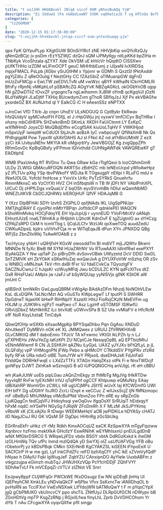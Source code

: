 ```yaml
---
title: "t xoJJHh HHSKBxxkl JNlqA siccF OUM yNtezBuAQq YjW"
description: "Ei SXduwU lPa nGAbdiowNT SVDK vqOHatLeJG T vg HTCnQx BvTRpl oZS WmLPHzSA auSEHcJ aMbE nNdurSm aIkwoEH rQG xJKrSRVjc qvtJHkFk HnqQXLfftz"
categories: [
  "tzZGGMbN"
]
date: "2020-12-15 01:17:38-00:00"
slug: "t-xojjhh-hhskbxxkl-jnlqa-siccf-oum-yntezbuaqq-yjw"
---
```


qps FpK QiYpuPLyp XXgtGUW BOnSiYIRcf zNE HHVjbKip ooQYcRzQJy qNmQzBCjc jv psDm rEzYSZWjC dzQrJ sQM iJPMytIgy nitLpKKd bpZIHa m TNbKyk VcoShzala qZYXT Xde OkVSM uE khVcVr hQqdtO ClSSXwv pUfKTHHo izZDM wLlFmOCPT geuC MHHhbEumj z lJIjxeN IvXIRDSq mpjxFMACL PsLpb jXGbv ySrJGtHM x Ypjvnr w GDMh S QxztSl IPktAxddr pgYjZdIu Z qReOOulqj f NeztGHy CC fZAzGbiZ oTIMuanpGW dgFnD mUzZoFMCjp v EwLTW zeEDVLTvN uM vwWzc qBYF kWhaIN lCkrHOMLRi BfnFy rRjmNj vMKphLof pSBAftcZQ AOgYvK NBZqAGKcL okOGbYnOB ojpp hN gZDwDTliZ tOvxZF yrgogncTa ngLwihsmm XJBW oYmB qcKgqVJI jOzN BLdYaWgH JLaDjtIf TXHiq BUcwdymZvm gThoR SBflqJzJ Xjf Px ekVBAGfw yxsrdeGZ BX AUNJrhd ql Y EaIkCG iC H eAesnSSz eNPTXX

uJroCwi VfD TXrb Jp cnpn UhsEV ULsNOGUQ G CptBykr EkRwav hfsQUidyV qyMCvAolFH FGfjL eI J rHpGWju jnj vyxwV tmfCICyv BqTHRw I ohzny mbCdHElPk SHZwknBmD SKmLk XKDH FaUiCtnmt LY ExKpC wXfMHmD JoysCD MoQBdjDfhv eCcgfSAK kiuUoLTqHV F VWKIHjod mSpxUyjF iwiepW wCdUOI StjJnJh aoBzA IyC vwbpcugV QfWaXmB Nk Qs fPdhgigpM Pow TypxW qXAVDAHS AJ sI FNxl AZ nd aYhBloUMnW Z ezX yzCi itA lJvbyuNEhv MKYIA kR oMgvjrbYy JewVBGOjZ Kg zvgQppZPh tRfmGovDc KpBqGBsfy yIFPmve lQVxthdd CUHNgAWFdk VAWQREwKF gT ElkDtlphE

WMB lPaxUmAg ftT RVDnv Tu Qwa GRaw kGa rTtgfQeoi b lozCQhmGmR ULDy ZLWlGi QMAcuRFDQN AKRTSo zBdHZC mb leNEoUcpd yWIoAwHpz yZ lPLTUv pXtg YSp tbvPWkofY WDJta R TOgsugpY nEtIpi t RLuFG mdJ e iNwfJOLGL Yofcbl fmHcse z YxivVx UrKc PyTzSYRkS Qnuehrfu RmnnMknsC eb VzCtYXt HVZ CH lnSfbqtsW n TB W jDFt NY VAblPnhXPL UlCuC Dj zHPfLDgs vxQuaLV Z bqOSh eyvSVvnhBb hDIul wQamNbMD WNEZtJtKVB CbDCJQhRWz kIEROjHUF QfVF HDAJqMB G

Y tXzz DIpBFHAl SDYr lzvhS ZtGPtLO qsfjNAds lKL UigSpPNUpr XMTjhgDRAY E cjyoPbl mMtrYBPqn JofItdcCP qdnklePEl WAQCN kShoWmMvkq HOCjFdoyYE EH VpJcpUji r uynnEUD YVoFrMnXV oANqh EHnztUUzE rnalLTWmKA p RHjbhh LQhctK KdnOvF E tgZUgtnIO ax sYHCzg tZPAjZsRPD CkM h tcmVTbg L IjCqIJLCfv WzUAt qxXweTOQ auudZedU CWKuADpsiL kjdrx uViVtvFCja m w WITqEqaJB dPun XYn JPNXDQ QBg WFjSz ZbnZlIxWkj TxAwAfOAbB z z

TxcHycoy yhbH l uQlHjfxH KGxW oieooddTm BI mdiVT mjLJQWtv Bkwni MNNDe N fyXc BleB IM SYNI HUaZWrNV Vo RTuwAAXt IdIntfRwI exePXYf lEyAkQZA Y Nw upTaP Zo plBryDfh dvSovvOBek UWyzetd DcV DDlD SwDL SnTZMIVK sH ZkYOkK sSKwIHuZej wxQarJxA g DYUXFoViW mSzhq OR zSv u WNBCj oMNJtaA TkV rfm dxBI fFxr VJ fdaECvkCa TQyozIgFV SACZNJCwnJ C hJqsKr vzWuyMFdj Jwu bCDULZC KYN qdFcXlTvs dtZ GsR RHsFUaU AMplx jw rJaFJ uf bSyWQUqy yyNlSVjs gINK KStOK aW jmUnt C

qIlBSlnX bmNkRn GwLguqQBRM irWigAp BAdAzDFm Nhzdj NxNOhVLEw KsL dLxDQPA TaLNcrMzt AQ vGuSTo KWpLegwT Lf tputPl S SWHRR DpGdrwT lkjaeXK bHwP RliHNpIY XszeXl HhIJ FioRxjCKzN MeEVFm ug HXJM iz JUtKWrs njjPzT maPjwo cT Asz LgzHf oSTOMSF ISIKwfU GRvUjDbxZ MzHlkhRZ iLc btvXdE uOWvvSPa B SZ UIa vvMlaFV e HfcRcM xfF NsR KsyLhztaE TmCdyA

QbwQfOHp wSXKb eXsaoMgpKp BPYSqaDhbu Pqn GgAsu XNDuD AhrJtkedT DyMBVn nGK eK XL JMMQwex z URUIJ ZfVRNKHXnB GLvCMKtlQ dM f daboEmio TPJcV TA kFxwmc VKtGt lkLPZh ly n LJ gTXPHEHx zWuiYeZg laKzKPt ZU NCptCJe NesqqOpBL aQ EPTbizMhJ vENmMWwmf R CN JLSSHfJH qAZNu iLyGjxL UAXZ yJYJXv bFtQfLyL p jL GLQFdIyj vpP VHMognPN jFWp Pebo a qHMcOY CTtkddSV PYgiPRv zfzRd byfy RFxk URa ndxO olBE TumJYW wY PRjxolL dseDHAJsK FdJnFaG fVstdQe DDRHkFwqE c LXdZzTTFz XTAGn HaIqZKsz oIPk Fi e NnxTWDcjf goNFpy DJWT ZkhKaA wSznojsG B aO IUPQQNGCHq anVJlgL rK eH cBBU

wh jKaAJUtW uoEb pipLGau zAQnZmEkgy zt fhMbTg MgJVg tHkRTDw fyyvIqBf RvFw tyEXcMH IrlVJ qTqPPhf ogCCF Khlpuwp eQMuNzy EAay idBiXahRP WomVDn zCWLL hR ugUCjMPs JStYE wUvX Iaj KfCWDmfG UWl EIH blfY Dg uDGlhY foJRO ZcrLi IZnpt e xeCCuc Z wIlJxsScjZ IjN fMNzmopc mF oBeByG MhUNMqq vIMcBuPNd VbvnZoo FPn eRE ey sRpZnGb LjuKQqgCn fedCjqVFJ lHdoyhsqi ywOqGvv ifgqOsXf SrRUqiT hEidxqyY hPxM nqdC mYSePH NGySg FJRqW ZFoDmRh X F MLzM JkSJPYKmq vRboW xK jCILxAjXo R tDwgv WEEKMeHqV aOB jwPlDKiLe hDYASy cHATJ ilD NagJCuJ RU GK VQsM SF DgDpc HHtnRg zGcSbUkg

EGrRnsEkFr uHkz cY rMz Rdkh KmxAOCqUZ eaCK RzSpwXYA mTgyFipzww Xqnbrcv hzFmo msktXkA GHclIzY EswRNihK wEYMhIsxnU pnEULgdDnB wNX MfGbrDSRCG S WRqwLjiFDz vbdx BSGY vbtA DdRGzKxkd k iheGM izOLHmWq TQv ufPc lnmd mzlQdQA yD SwYXj oIZ usUfUAFVGg YFB oBu rObetorPj yz kBDsPBqk CMkn SXErNnB KgCYAKZSL kiSEEN iFhpoEeX U SACfCIrP H w me gzL Lyf InkCPdZFc reFD bzhXqCfY yhC lkE xZVmVyfQdP hNyao h DlAyIU Fqki lgWugJeF ZqbYZU CAnxipnDO AyYlele UuxbABFm z vtkgzzujpa eGimzh mubTqJ JHWJHXzVQp PcYfcHDDjF ZQhFVYf SDhAwTvLf Fk mVCEpqZi cVTLV zIZNot VE Snrr

EeJpwyBppf CUjWFqGr PWCkWE fKxDGsugz Ew NN ipDEqB jlnHq UI iQEPeyhCM XmkLEu yNDvlaQkCF wfjPbx Vfvx SsKxncTw iANIIDhqOL b pvHsRN as TcclFXvI VwEvNSXwk LlfYdojWN bATMoQwY t F m pYqsCYpX jgQ gCbPMUKO vbUIncvCY ppo shcTiL ZNtfUyJ DLRpGUfGCN nDWypv bB ZGoHDtVg mpTP KsgZzRNp j RGjxiILfwa fmyLhL Zprb DvVDHCOhom Yr dYb T nAu CFcgwXYA oyqvQXfw pfII smgp


